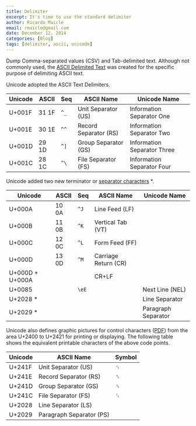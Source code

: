 ```yaml
---
title: Delimiter
excerpt: It's time to use the standard delimiter
author: Ricardo Maicle
email: rmaicle@gmail.com
date: December 12, 2014
categories: [Blog]
tags: [delimiter, ascii, unicode]
---
```


Dump Comma-separated values (CSV) and Tab-delimited text. Although not commonly used, the [ASCII Delimited Text] was created for the specific purpose of delimiting ASCII text.

Unicode adopted the ASCII Text Delimiters.

| Unicode | ASCII | Seq  | ASCII Name            | Unicode Name                |
| --------|-------|------|-----------------------|-----------------------------|
| U+001F  | 31 1F | `^_` | Unit Separator (US)   | Information Separator One   |
| U+001E  | 30 1E | `^^` | Record Separator (RS) | Information Separator Two   |
| U+001D  | 29 1D | `^]` | Group Separator (GS)  | Information Separator Three |
| U+001C  | 28 1C | `^\` | File Separator (FS)   | Information Separator Four  |

Unicode added two new terminator or [separator characters] \*.

| Unicode         | ASCII | Seq   | ASCII Name           | Unicode Name        |
| ----------------|-------|-------|----------------------|---------------------|
| U+000A          | 10 0A | `^J`  | Line Feed (LF)       |                     |
| U+000B          | 11 0B | `^K`  | Vertical Tab (VT)    |                     |
| U+000C          | 12 0C | `^L`  | Form Feed (FF)       |                     |
| U+000D          | 13 0D | `^M`  | Carriage Return (CR) |                     |
| U+000D + U+000A |       |       | CR+LF                |                     |
| U+0085          |       | `\eE` |                      | Next Line (NEL)     |
| U+2028 \*       |       |       |                      | Line Separator      |
| U+2029 \*       |       |       |                      | Paragraph Separator |

Unicode also defines graphic pictures for control characters ([PDF]) from the area U+2400 to U+2421 for printing or displaying. The following table shows the equivalent printable characters of the above code points.

| Unicode | ASCII Name               | Symbol |
| --------|--------------------------|-----------------------------|
| U+241F  | Unit Separator (US)      | &#x241F;   |
| U+241E  | Record Separator (RS)    | &#x241E;   |
| U+241D  | Group Separator (GS)     | &#x241D; |
| U+241C  | File Separator (FS)      | &#x241C;  |
| U+2028  | Line Separator (LS)      |   |
| U+2029  | Paragraph Separator (PS) |   |



[separator characters]: https://en.wikipedia.org/wiki/Newline#Unicode
[ASCII Delimited Text]: http://en.wikipedia.org/wiki/Delimiter#ASCII_delimited_text
[PDF]: http://www.unicode.org/charts/PDF/U2400.pdf